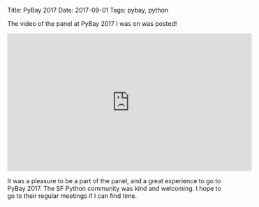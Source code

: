 Title: PyBay 2017
Date: 2017-09-01
Tags: pybay, python

The video of the panel at PyBay 2017 I was on was posted!

<iframe width="560" height="315" src="https://www.youtube-nocookie.com/embed/XkCyrLN5r2M" frameborder="0" allow="accelerometer; autoplay; encrypted-media; gyroscope; picture-in-picture" allowfullscreen></iframe>

It was a pleasure to be a part of the panel, and a great experience to go to PyBay 2017. The SF Python community was kind and welcoming. I hope to go to their regular meetings if I can find time.
